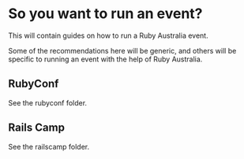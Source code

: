 # So you want to run an event?

This will contain guides on how to run a Ruby Australia event.

Some of the recommendations here will be generic, and others will be specific to running an event with the help of Ruby Australia.

## RubyConf

See the rubyconf folder.

## Rails Camp

See the railscamp folder.

